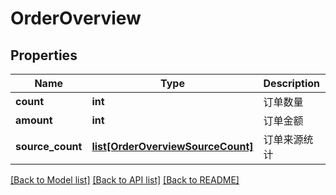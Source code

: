 # OrderOverview

## Properties
Name | Type | Description | Notes
------------ | ------------- | ------------- | -------------
**count** | **int** | 订单数量 | 
**amount** | **int** | 订单金额 | 
**source_count** | [**list[OrderOverviewSourceCount]**](OrderOverviewSourceCount.md) | 订单来源统计 | 

[[Back to Model list]](../README.md#documentation-for-models) [[Back to API list]](../README.md#documentation-for-api-endpoints) [[Back to README]](../README.md)

